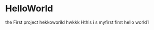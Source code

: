 HelloWorld
==========

the First project
hekkoworild  hwkkk 
 Hthis i s myfirst 
 first hello world1
